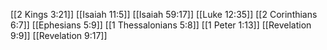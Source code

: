 [[2 Kings 3:21]]
[[Isaiah 11:5]]
[[Isaiah 59:17]]
[[Luke 12:35]]
[[2 Corinthians 6:7]]
[[Ephesians 5:9]]
[[1 Thessalonians 5:8]]
[[1 Peter 1:13]]
[[Revelation 9:9]]
[[Revelation 9:17]]
